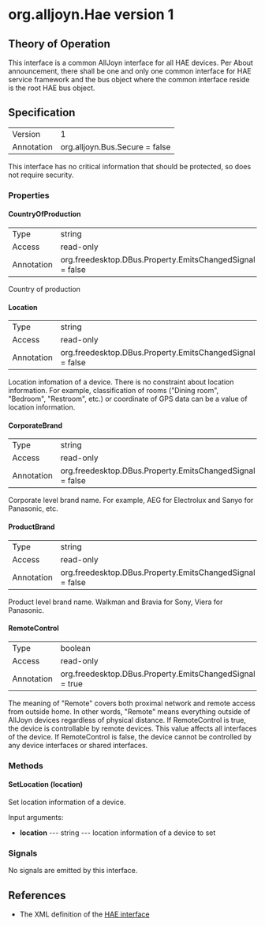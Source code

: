 # org.alljoyn.Hae version 1

## Theory of Operation
This interface is a common AllJoyn interface for all HAE devices. Per About
announcement, there shall be one and only one common interface for HAE service
framework and the bus object where the common interface reside is the root HAE
bus object.

## Specification

|            |                                                                |
|------------|----------------------------------------------------------------|
| Version    | 1                                                              |
| Annotation | org.alljoyn.Bus.Secure = false                                 |

This interface has no critical information that should be protected, so does not
require security.

### Properties

#### CountryOfProduction

|            |                                                                |
|------------|----------------------------------------------------------------|
| Type       | string                                                         |
| Access     | read-only                                                      |
| Annotation | org.freedesktop.DBus.Property.EmitsChangedSignal = false       |

Country of production

#### Location

|            |                                                                |
|------------|----------------------------------------------------------------|
| Type       | string                                                         |
| Access     | read-only                                                      |
| Annotation | org.freedesktop.DBus.Property.EmitsChangedSignal = false       |

Location infomation of a device. There is no constraint about location
information. For example, classification of rooms ("Dining room",
"Bedroom", "Restroom", etc.) or coordinate of GPS data can be a value
of location information.

#### CorporateBrand

|            |                                                                |
|------------|----------------------------------------------------------------|
| Type       | string                                                         |
| Access     | read-only                                                      |
| Annotation | org.freedesktop.DBus.Property.EmitsChangedSignal = false       |

Corporate level brand name. For example, AEG for Electrolux and Sanyo for
Panasonic, etc.

#### ProductBrand

|            |                                                                |
|------------|----------------------------------------------------------------|
| Type       | string                                                         |
| Access     | read-only                                                      |
| Annotation | org.freedesktop.DBus.Property.EmitsChangedSignal = false       |

Product level brand name. Walkman and Bravia for Sony, Viera for Panasonic.

#### RemoteControl

|            |                                                                |
|------------|----------------------------------------------------------------|
| Type       | boolean                                                        |
| Access     | read-only                                                      |
| Annotation | org.freedesktop.DBus.Property.EmitsChangedSignal = true        |

The meaning of "Remote" covers both proximal network and remote access from
outside home. In other words, "Remote" means everything outside of AllJoyn
devices regardless of physical distance. If RemoteControl is true, the device is
controllable by remote devices. This value affects all interfaces of the device.
If RemoteControl is false, the device cannot be controlled by any device
interfaces or shared interfaces.

### Methods

#### SetLocation (location)

Set location information of a device.

Input arguments:

  * **location** --- string --- location information of a device to set

### Signals

No signals are emitted by this interface.

## References

  * The XML definition of the [HAE interface](Hae-v1.xml)
